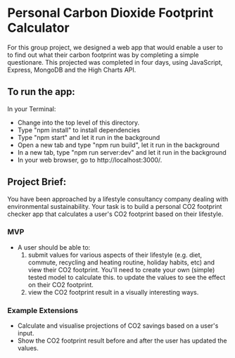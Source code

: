 # Personal Carbon Dioxide Footprint Calculator

For this group project, we designed a web app that would enable a user to to find out what their carbon footprint was by completing a simple questionare. This projected was completed in four days, using JavaScript, Express, MongoDB and the High Charts API.

## To run the app:

In your Terminal:
* Change into the top level of this directory.
* Type "npm install" to install dependencies
* Type "npm start" and let it run in the background
* Open a new tab and type "npm run build", let it run in the background
* In a new tab, type "npm run server:dev" and let it run in the background
* In your web browser, go to http://localhost:3000/.

## Project Brief:

You have been approached by a lifestyle consultancy company dealing with environmental sustainability. Your task is to build a personal CO2 footprint checker app that calculates a user's CO2 footprint based on their lifestyle.

### MVP

* A user should be able to:
  1. submit values for various aspects of their lifestyle (e.g. diet, commute, recycling and heating routine, holiday habits, etc) and view their CO2 footprint. You'll need to create your own (simple) tested model to calculate this.
to update the values to see the effect on their CO2 footprint.
  2. view the CO2 footprint result in a visually interesting ways.

### Example Extensions
* Calculate and visualise projections of CO2 savings based on a user's input.
* Show the CO2 footprint result before and after the user has updated the values.
